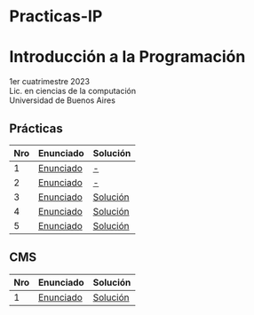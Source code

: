 # Practicas-IP

# Introducción a la Programación

1er cuatrimestre 2023 \
Lic. en ciencias de la computación \
Universidad de Buenos Aires

## Prácticas


| Nro | Enunciado                                                                                          | Solución                                                                                                      |
|-----|----------------------------------------------------------------------------------------------------|---------------------------------------------------------------------------------------------------------------|
| 1   | [Enunciado](https://github.com/Romelai28/Practicas-IP/blob/main/Pr%C3%A1cticas/Enunciados/Gu%C3%ADa%201%20-%20L%C3%B3gica.pdf) | [-]( - ) |
| 2   | [Enunciado](https://github.com/Romelai28/Practicas-IP/blob/main/Pr%C3%A1cticas/Enunciados/Gu%C3%ADa%202%20-%20Especificaci%C3%B3n%20de%20problemas.pdf) | [-]( - ) |
| 3   | [Enunciado](https://github.com/Romelai28/Practicas-IP/blob/main/Pr%C3%A1cticas/Enunciados/Gu%C3%ADa%203%20-%20Introducci%C3%B3n%20a%20Haskell.pdf) | [Solución](https://github.com/Romelai28/Practicas-IP/blob/main/Pr%C3%A1cticas/Soluciones/practica3.hs) |
| 4   | [Enunciado](https://github.com/Romelai28/Practicas-IP/blob/main/Pr%C3%A1cticas/Enunciados/Gu%C3%ADa%204%20-%20Recursi%C3%B3n%20sobre%20enteros.pdf) | [Solución](https://github.com/Romelai28/Practicas-IP/blob/main/Pr%C3%A1cticas/Soluciones/practica4.hs) |
| 5   | [Enunciado](https://github.com/Romelai28/Practicas-IP/blob/main/Pr%C3%A1cticas/Enunciados/Gu%C3%ADa%205%20-%20Recursi%C3%B3n%20sobre%20listas.pdf) | [Solución](https://github.com/Romelai28/Practicas-IP/blob/main/Pr%C3%A1cticas/Soluciones/practica5.hs) |


## CMS


| Nro | Enunciado                                                                                          | Solución                                                                                                      |
|-----|----------------------------------------------------------------------------------------------------|---------------------------------------------------------------------------------------------------------------|
| 1   | [Enunciado](https://github.com/Romelai28/Practicas-IP/blob/main/CMS%201/Enunciados%20CMS%201.pdf) | [Solución](https://github.com/Romelai28/Practicas-IP/tree/main/CMS%201) |
